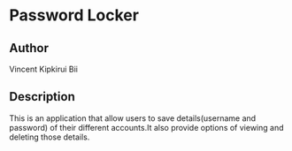 # Password Locker
## Author
Vincent Kipkirui Bii
## Description
This is an application that allow users to save details(username and password) of their different accounts.It also provide options of viewing and deleting those details.


